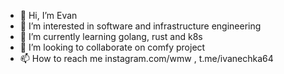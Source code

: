 - 👋 Hi, I’m Evan
- 👀 I’m interested in software and infrastructure engineering
- 🌱 I’m currently learning golang, rust and k8s
- 💞️ I’m looking to collaborate on comfy project
- 📫 How to reach me instagram.com/wmw , t.me/ivanechka64
